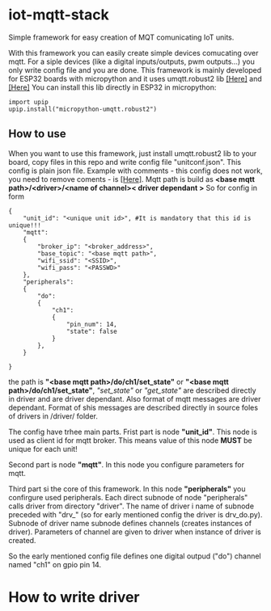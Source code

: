 # iot-mqtt-stack
Simple framework for easy creation of MQT comunicating IoT units.

With this framework you can easily create simple devices comucating over mqtt. For a siple devices (like a digital inputs/outputs, pwm outputs...) you only write config file and you are done.
This framework is mainly developed for ESP32 boards with micropython and it uses umqtt.robust2 lib [\[Here\]](https://github.com/fizista/micropython-umqtt.robust2) and [\[Here\]](https://pypi.org/project/micropython-umqtt.robust2/)
You can install this lib directly in ESP32 in micropython:

    import upip
    upip.install("micropython-umqtt.robust2")

## How to use
When you want to use this framework, just install umqtt.robust2 lib to your board, copy files in this repo and write config file "unitconf.json". This config is plain json file. Example with comments - this config does not work, you need to remove coments - is [\[Here\]](https://github.com/Selmacas/iot-mqtt-stack/blob/master/unitconf_comented_example.json). Mqtt path is build as __\<base mqtt path\>/\<driver\>/\<name of channel\>\< driver dependant \>__
So for config in form


    {
        "unit_id": "<unique unit id>", #It is mandatory that this id is unique!!!
        "mqtt":
        {
            "broker_ip": "<broker_address>",
            "base_topic": "<base mqtt path>",
            "wifi_ssid": "<SSID>",
            "wifi_pass": "<PASSWD>"
        },
        "peripherals":
        {
            "do":
            {
                "ch1":
                {
                    "pin_num": 14,
                    "state": false
                }
            },
        }

    }

the path is __"\<base mqtt path\>/do/ch1/set\_state"__ or  __"\<base mqtt path\>/do/ch1/set\_state"__, _"set_state"_ or _"get_state"_ are described directly in driver and are driver dependant. Also format of mqtt messages are driver dependant. Format of shis messages are described directly in source foles of drivers in /driver/ folder.

The config have trhee main parts. Frist part is node __"unit\_id"__. This node is used as client id for mqtt broker. This means value of this node __MUST__ be unique for each unit!

Second part is node __"mqtt"__. In this node you configure parameters for mqtt.

Third part si the core of this framework. In this node __"peripherals"__ you confirgure used peripherals. Each direct subnode of node "peripherals" calls driver from directory "driver". The name of driver i name of subnode preceded with "drv\_" (so for early mentioned config the driver is drv_do.py).
Subnode of driver name subnode defines channels (creates instances of driver). Parameters of channel are given to driver when instance of driver is created.

So the early mentioned config file defines one digital outpud ("do") channel named "ch1" on gpio pin 14.

# How to write driver

